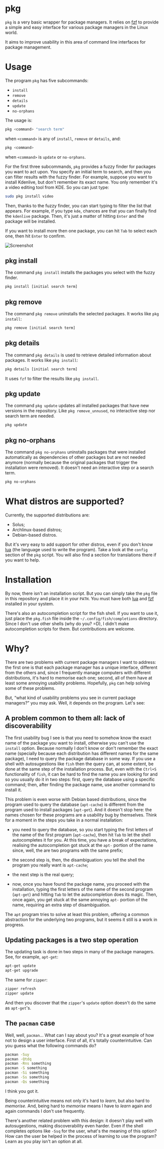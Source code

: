 # pkg
`pkg` is a very basic wrapper for package managers. It relies on [fzf](https://github.com/junegunn/fzf) to provide a simple and easy interface for various package managers in the Linux world.

It aims to improve usability in this area of command line interfaces for package management.

# Usage

The program `pkg` has five subcommands:

- `install`
- `remove`
- `details`
- `update`
- `no-orphans`

The usage is:

```sh
pkg <command> "search term"
```
when `<command>` is any of `install`, `remove` or `details`, and:

```sh
pkg <command>
```
when `<command>` is `update` or `no-orphans`.

For the first three subcommands, `pkg` provides a fuzzy finder for packages you want to act upon. You specify an initial term to search, and then you can filter results with the fuzzy finder. For example, suppose you want to install Kdenlive, but don't remember its exact name. You only remember it's a video editing tool from KDE. So you can just type:

```sh
sudo pkg install video
```

Then, thanks to the fuzzy finder, you can start typing to filter the list that appears. For example, if you type `kde`, chances are that you can finally find the `kdenlive` package. Then, it's just a matter of hitting `Enter` and the package will be installed.

If you want to install more then one package, you can hit `Tab` to select each one, then hit `Enter` to confirm.

![Screenshot](https://user.fm/files/v2-e11831b58cfd74792cedcd8c1f02e061/pkg-install.png)

## pkg install

The command `pkg install` installs the packages you select with the fuzzy finder.

```sh
pkg install [initial search term]
```
## pkg remove

The command `pkg remove` uninstalls the selected packages. It works like `pkg install`:

```sh
pkg remove [initial search term]
```

## pkg details

The command `pkg details` is used to retrieve detailed information about packages. It works like `pkg install`:

```sh
pkg details [initial search term]
```

It uses `fzf` to filter the results like `pkg install`.


## pkg update

The command `pkg update` updates all installed packages that have new versions in the repository. Like `pkg remove_unnused`, no interactive step nor search term are needed.

```sh
pkg update
```

## pkg no-orphans

The command `pkg no-orphans` uninstalls packages that were installed automatically as dependencies of other packages but are not needed anymore (normally because the original packages that trigger the installation were removed). It doesn't need an interactive step or a search term.

```sh
pkg no-orphans
```

# What distros are supported?

Currently, the supported distributions are:
- Solus;
- Archlinux-based distros;
- Debian-based distros.

But it's very easy to add support for other distros, even if you don't know [lua](https://www.lua.org/) (the language used to write the program). Take a look at the `config` section of the `pkg` script.  You will also find a section for translations there if you want to help.

# Installation

By now, there isn't an installation script. But you can simply take the `pkg` file in this repository and place it in your `PATH`. You must have both [lua](https://www.lua.org/) and [fzf](https://github.com/junegunn/fzf) installed in your system.

There's also an autocompletion script for the fish shell. If you want to use it, just place the `pkg.fish` file inside the `~/.config/fish/completions` directory. Since I don't use other shells (why do you? =D), I didn't make autocompletion scripts for them. But contributions are welcome.

# Why?

There are two problems with current package managers I want to address: the first one is that each package manager has a unique interface, different from the others and, since I frequently manage computers with different distributions, it's hard to memorise each one; second, all of them have at least some annoying usability problems. Hopefully, `pkg` can help solving some of these problems.

But, “what kind of usability problems you see in current package managers?” you may ask. Well, it depends on the program. Let's see:

## A problem common to them all: lack of discoverability

The first usability bug I see is that you need to somehow know the exact name of the package you want to install, otherwise you can't use the `install` option. Because normally I don't know or don't remember the exact name (specially because each distribution has different names for the same package), I need to query the package database in some way. If you use a shell with autosugestions like `fish` then the query can, at some extent, be done at the same step of the installation process. But, even with the `Ctrl+S` functionality of `fish`, it can be hard to find the name you are looking for and so you usually do it in two steps: first, query the database using a specific command; then, after finding the package name, use another command to install it.

This problem is even worse with Debian based distributions, since the program used to query the database (`apt-cache`) is different from the program used to install packages (`apt-get`). And it doesn't stop here: the names chosen for these programs are a usability bug by themselves. Think for a moment in the steps you take in a normal installation:

- you need to query the database, so you start typing the first letters of the name of the first program (`apt-cache`), then hit `Tab` to let the shell autocompletes it for you. At this time, you have a break of expectations, realising the autocompletion got stuck at the `apt-` portion of the name since, well, the are two programs with the same prefix;

- the second step is, then, the disambiguation: you tell the shell the program you really want is `apt-cache`;

- the next step is the real query;

- now, once you have found the package name, you proceed with the installation, typing the first letters of the name of the second program (`apt-get`) and hitting `Tab` to let the autocompletion does its magic. Then, once again, you get stuck at the same annoying `apt-` portion of the name, requiring an extra step of disambiguation.

The `apt` program tries to solve at least this problem, offering a common abstraction for the underlying two programs, but it seems it still is a work in progress.

## Updating packages is a two step operation

The updating task is done in two steps in many of the package managers. See, for example, `apt-get`:

```sh
apt-get update
apt-get upgrade
```

The same for `zipper`:

```sh
zipper refresh
zipper update
```

And then you discover that the `zipper`'s `update` option doesn't do the same as `apt-get`'s.

## The `pacman` case

Well, well, `pacman`... What can I say about you? It's a great example of how not to design a user interface. First of all, it's totally counterintuitive. Can you guess what the following commands do?

```sh
pacman -Suy
pacman -Qtdq
pacman -Rns something
pacman -S something
pacman -Si something
pacman -Ss something
pacman -Qs something
```

I think you got it.

Being counterintuitive means not only it's hard to *learn*, but also hard to *memorise*. And, being hard to *memorise* means I have to *learn* again and again commands I don't use frequently.

There's another related problem with this design: it doesn't play well with autosugestions, making discoverability even harder. Even if the shell completes options like `-Ssq` for the user, what's the meaning of this option? How can the user be helped in the process of learning to use the program? Learn as you play isn't an option at all.
